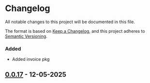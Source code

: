 # Changelog

All notable changes to this project will be documented in this file.

The format is based on [Keep a Changelog](https://keepachangelog.com/en/1.0.0/),
and this project adheres to [Semantic Versioning](https://semver.org/spec/v2.0.0.html).

### Added

- Added invoice pkg 

## [0.0.17](https://www.npmjs.com/package/@liberuum-org/invoice) - 12-05-2025